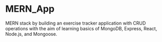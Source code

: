# MERN_App
MERN stack by building an exercise tracker application with CRUD operations with the aim of learning basics of MongoDB, Express, React, Node.js, and Mongoose.
